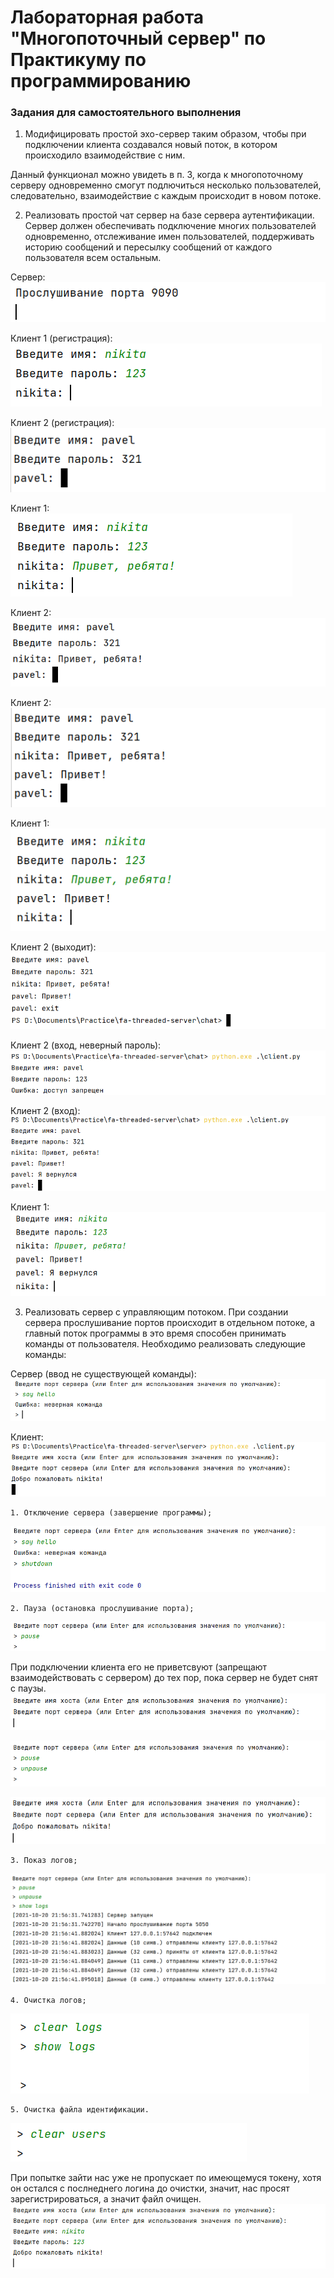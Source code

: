 # Лабораторная работа "Многопоточный сервер" по Практикуму по программированию

### Задания для самостоятельного выполнения

1. Модифицировать простой эхо-сервер таким образом, чтобы при подключении клиента создавался новый поток, в котором происходило взаимодействие с ним.

Данный функционал можно увидеть в п. 3, когда к многопоточному серверу одновременно смогут подлючиться несколько пользователей, следовательно, взаимодействие с каждым происходит в новом потоке.

2. Реализовать простой чат сервер на базе сервера аутентификации. Сервер должен обеспечивать подключение многих пользователей одновременно, отслеживание имен пользователей, поддерживать историю сообщений и пересылку сообщений от каждого пользователя всем остальным. 

Сервер:
![screenshot](images/1.png)

Клиент 1 (регистрация):
![screenshot](images/2.png)

Клиент 2 (регистрация):
![screenshot](images/3.png)

Клиент 1:
![screenshot](images/4.png)

Клиент 2:
![screenshot](images/5.png)

Клиент 2:
![screenshot](images/6.png)

Клиент 1:
![screenshot](images/7.png)

Клиент 2 (выходит):
![screenshot](images/8.png)


Клиент 2 (вход, неверный пароль):
![screenshot](images/9.png)


Клиент 2 (вход):
![screenshot](images/10.png)

Клиент 1:
![screenshot](images/11.png)

3. Реализовать сервер с управляющим потоком. При создании сервера прослушивание портов происходит в отдельном потоке, а главный поток программы в это время способен принимать команды от пользователя. Необходимо реализовать следующие команды:

Сервер (ввод не существующей команды):
![screenshot](images/12.png)

Клиент:
![screenshot](images/13.png)
    
    1. Отключение сервера (завершение программы);

![screenshot](images/14.png)
    
    2. Пауза (остановка прослушивание порта);
    
![screenshot](images/15.png)

При подключении клиента его не приветсвуют (запрещают взаимодействовать с сервером) до тех пор, пока сервер не будет снят с паузы.
![screenshot](images/16.png)

![screenshot](images/17.png)

![screenshot](images/18.png)

    3. Показ логов;
    
![screenshot](images/19.png)

    4. Очистка логов;
    
![screenshot](images/20.png)
    
    5. Очистка файла идентификации.
 
![screenshot](images/21.png)

При попытке зайти нас уже не пропускает по имеющемуся токену, хотя он остался с послнеднего логина до очистки, значит, нас просят зарегистрироваться, а значит файл очищен.
![screenshot](images/22.png)
